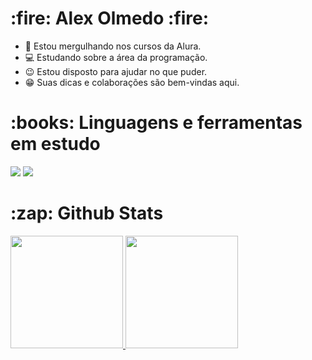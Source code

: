 <h1>:fire: Alex Olmedo :fire:</h1>

- :diving_mask: Estou mergulhando nos cursos da Alura.
- :computer: Estudando sobre a área da programação.
- :wink: Estou disposto para ajudar no que puder.
- :grin: Suas dicas e colaborações são bem-vindas aqui.

<h1>:books: Linguagens e ferramentas em estudo</h1>

<p>
<img loading="lazy" src="https://img.shields.io/badge/JavaScript-323330?style=for-the-badge&logo=javascript&logoColor=F7DF1E&color=gray"/> <img loading="lazy" src="https://img.shields.io/badge/HTML-239120?style=for-the-badge&logo=html5&logoColor=white&color=red"/>
</p>

<h1>:zap: Github Stats</h1>

<div>
<a href="https://github.com/Alekzinho">
<img loading="lazy" height="180em" src="https://github-readme-stats.vercel.app/api?username=Alekzinho&show_icons=true&theme=midnight-purple&include_all_commits=true&count_private=true"/>
<img loading="lazy" height="180em" src="https://github-readme-stats.vercel.app/api/top-langs/?username=Alekzinho&layout=compact&langs_count=7&theme=midnight-purple"/>
</div>

